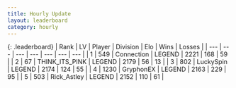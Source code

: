 ```yaml
---
title: Hourly Update
layout: leaderboard
category: hourly
---
```


{: .leaderboard}
| Rank | LV | Player | Division | Elo | Wins | Losses |
| --- | --- | --- | --- | --- | --- | --- |
| <span data-change="0">1</span> | 549 | <span title="ID: 539711">Connection</span> | LEGEND | <span data-change="0">2221</span> | <span data-change="0">168</span> | <span data-change="0">59</span> |
| <span data-change="0">2</span> | 67 | <span title="ID: 528133">THINK_ITS_PINK</span> | LEGEND | <span data-change="0">2179</span> | <span data-change="0">56</span> | <span data-change="0">13</span> |
| <span data-change="0">3</span> | 802 | <span title="ID: 498412">LuckySpin</span> | LEGEND | <span data-change="0">2174</span> | <span data-change="0">124</span> | <span data-change="0">55</span> |
| <span data-change="0">4</span> | 1230 | <span title="ID: 315148">GryphonEX</span> | LEGEND | <span data-change="6">2163</span> | <span data-change="1">229</span> | <span data-change="0">95</span> |
| <span data-change="0">5</span> | 503 | <span title="ID: 466583">Rick_Astley</span> | LEGEND | <span data-change="0">2152</span> | <span data-change="0">110</span> | <span data-change="0">61</span> |